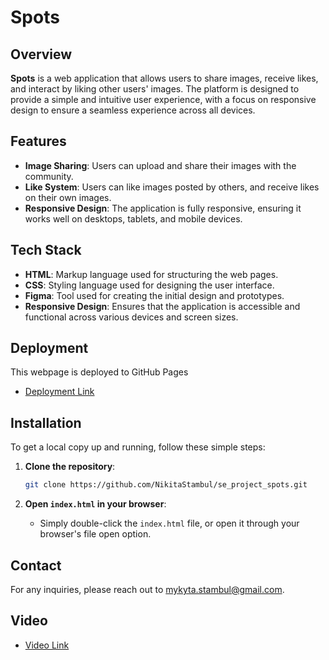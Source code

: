 # Spots

## Overview
**Spots** is a web application that allows users to share images, receive likes, and interact by liking other users' images. The platform is designed to provide a simple and intuitive user experience, with a focus on responsive design to ensure a seamless experience across all devices.

## Features
- **Image Sharing**: Users can upload and share their images with the community.
- **Like System**: Users can like images posted by others, and receive likes on their own images.
- **Responsive Design**: The application is fully responsive, ensuring it works well on desktops, tablets, and mobile devices.

## Tech Stack
- **HTML**: Markup language used for structuring the web pages.
- **CSS**: Styling language used for designing the user interface.
- **Figma**: Tool used for creating the initial design and prototypes.
- **Responsive Design**: Ensures that the application is accessible and functional across various devices and screen sizes.

## Deployment

This webpage is deployed to GitHub Pages

- [Deployment Link](https://nikitastambul.github.io/se_project_spots/)

## Installation
To get a local copy up and running, follow these simple steps:

1. **Clone the repository**:
    ```bash
    git clone https://github.com/NikitaStambul/se_project_spots.git
    ```

2. **Open `index.html` in your browser**:
    - Simply double-click the `index.html` file, or open it through your browser's file open option.

## Contact
For any inquiries, please reach out to [mykyta.stambul@gmail.com](mailto:mykyta.stambul@gmail.com).

## Video

- [Video Link](https://drive.google.com/file/d/1ZpCyHHzmADmOP0hZ0jL9Pf607ME1okN9/view?usp=drive_link)
